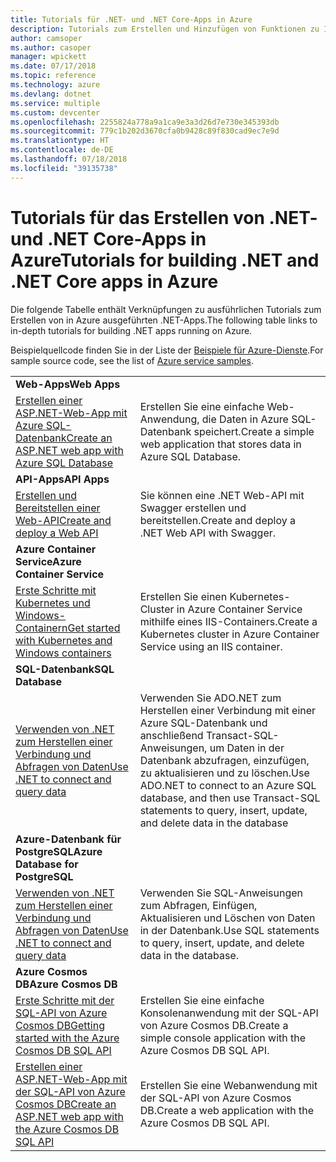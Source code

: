 ```yaml
---
title: Tutorials für .NET- und .NET Core-Apps in Azure
description: Tutorials zum Erstellen und Hinzufügen von Funktionen zu Ihren Web-Apps und mobilen Apps mithilfe von Azure-Diensten und .NET, .NET Core, ASP.NET und ASP.NET Core
author: camsoper
ms.author: casoper
manager: wpickett
ms.date: 07/17/2018
ms.topic: reference
ms.technology: azure
ms.devlang: dotnet
ms.service: multiple
ms.custom: devcenter
ms.openlocfilehash: 2255824a778a9a1ca9e3a3d26d7e730e345393db
ms.sourcegitcommit: 779c1b202d3670cfa0b9428c89f830cad9ec7e9d
ms.translationtype: HT
ms.contentlocale: de-DE
ms.lasthandoff: 07/18/2018
ms.locfileid: "39135738"
---
```

# <a name="tutorials-for-building-net-and-net-core-apps-in-azure"></a><span data-ttu-id="e49cf-103">Tutorials für das Erstellen von .NET- und .NET Core-Apps in Azure</span><span class="sxs-lookup"><span data-stu-id="e49cf-103">Tutorials for building .NET and .NET Core apps in Azure</span></span>

<span data-ttu-id="e49cf-104">Die folgende Tabelle enthält Verknüpfungen zu ausführlichen Tutorials zum Erstellen von in Azure ausgeführten .NET-Apps.</span><span class="sxs-lookup"><span data-stu-id="e49cf-104">The following table links to in-depth tutorials for building .NET apps running on Azure.</span></span>

<span data-ttu-id="e49cf-105">Beispielquellcode finden Sie in der Liste der [Beispiele für Azure-Dienste](https://azure.microsoft.com/resources/samples/?platform=dotnet).</span><span class="sxs-lookup"><span data-stu-id="e49cf-105">For sample source code, see the list of [Azure service samples](https://azure.microsoft.com/resources/samples/?platform=dotnet).</span></span>

| | |
|---|---|
| <span data-ttu-id="e49cf-106">**Web-Apps**</span><span class="sxs-lookup"><span data-stu-id="e49cf-106">**Web Apps**</span></span>||
| <span data-ttu-id="e49cf-107">[Erstellen einer ASP.NET-Web-App mit Azure SQL-Datenbank][1]</span><span class="sxs-lookup"><span data-stu-id="e49cf-107">[Create an ASP.NET web app with Azure SQL Database][1]</span></span> | <span data-ttu-id="e49cf-108">Erstellen Sie eine einfache Web-Anwendung, die Daten in Azure SQL-Datenbank speichert.</span><span class="sxs-lookup"><span data-stu-id="e49cf-108">Create a simple web application that stores data in Azure SQL Database.</span></span> |
| <span data-ttu-id="e49cf-109">**API-Apps**</span><span class="sxs-lookup"><span data-stu-id="e49cf-109">**API Apps**</span></span>||
| <span data-ttu-id="e49cf-110">[Erstellen und Bereitstellen einer Web-API][3]</span><span class="sxs-lookup"><span data-stu-id="e49cf-110">[Create and deploy a Web API][3]</span></span> | <span data-ttu-id="e49cf-111">Sie können eine .NET Web-API mit Swagger erstellen und bereitstellen.</span><span class="sxs-lookup"><span data-stu-id="e49cf-111">Create and deploy a .NET Web API with Swagger.</span></span> | 
| <span data-ttu-id="e49cf-112">**Azure Container Service**</span><span class="sxs-lookup"><span data-stu-id="e49cf-112">**Azure Container Service**</span></span> ||
| <span data-ttu-id="e49cf-113">[Erste Schritte mit Kubernetes und Windows-Containern][4]</span><span class="sxs-lookup"><span data-stu-id="e49cf-113">[Get started with Kubernetes and Windows containers][4]</span></span> | <span data-ttu-id="e49cf-114">Erstellen Sie einen Kubernetes-Cluster in Azure Container Service mithilfe eines IIS-Containers.</span><span class="sxs-lookup"><span data-stu-id="e49cf-114">Create a Kubernetes cluster in Azure Container Service using an IIS container.</span></span>
| <span data-ttu-id="e49cf-115">**SQL-Datenbank**</span><span class="sxs-lookup"><span data-stu-id="e49cf-115">**SQL Database**</span></span> ||
| <span data-ttu-id="e49cf-116">[Verwenden von .NET zum Herstellen einer Verbindung und Abfragen von Daten][5]</span><span class="sxs-lookup"><span data-stu-id="e49cf-116">[Use .NET to connect and query data][5]</span></span> | <span data-ttu-id="e49cf-117">Verwenden Sie ADO.NET zum Herstellen einer Verbindung mit einer Azure SQL-Datenbank und anschließend Transact-SQL-Anweisungen, um Daten in der Datenbank abzufragen, einzufügen, zu aktualisieren und zu löschen.</span><span class="sxs-lookup"><span data-stu-id="e49cf-117">Use ADO.NET to connect to an Azure SQL database, and then use Transact-SQL statements to query, insert, update, and delete data in the database</span></span> | 
| <span data-ttu-id="e49cf-118">**Azure-Datenbank für PostgreSQL**</span><span class="sxs-lookup"><span data-stu-id="e49cf-118">**Azure Database for PostgreSQL**</span></span> ||
| <span data-ttu-id="e49cf-119">[Verwenden von .NET zum Herstellen einer Verbindung und Abfragen von Daten][6]</span><span class="sxs-lookup"><span data-stu-id="e49cf-119">[Use .NET to connect and query data][6]</span></span> | <span data-ttu-id="e49cf-120">Verwenden Sie SQL-Anweisungen zum Abfragen, Einfügen, Aktualisieren und Löschen von Daten in der Datenbank.</span><span class="sxs-lookup"><span data-stu-id="e49cf-120">Use SQL statements to query, insert, update, and delete data in the database.</span></span> |
| <span data-ttu-id="e49cf-121">**Azure Cosmos DB**</span><span class="sxs-lookup"><span data-stu-id="e49cf-121">**Azure Cosmos DB**</span></span> ||
| <span data-ttu-id="e49cf-122">[Erste Schritte mit der SQL-API von Azure Cosmos DB][7]</span><span class="sxs-lookup"><span data-stu-id="e49cf-122">[Getting started with the Azure Cosmos DB SQL API][7]</span></span> | <span data-ttu-id="e49cf-123">Erstellen Sie eine einfache Konsolenanwendung mit der SQL-API von Azure Cosmos DB.</span><span class="sxs-lookup"><span data-stu-id="e49cf-123">Create a simple console application with the Azure Cosmos DB SQL API.</span></span> |
| <span data-ttu-id="e49cf-124">[Erstellen einer ASP.NET-Web-App mit der SQL-API von Azure Cosmos DB][8]</span><span class="sxs-lookup"><span data-stu-id="e49cf-124">[Create an ASP.NET web app with the Azure Cosmos DB SQL API][8]</span></span> | <span data-ttu-id="e49cf-125">Erstellen Sie eine Webanwendung mit der SQL-API von Azure Cosmos DB.</span><span class="sxs-lookup"><span data-stu-id="e49cf-125">Create a web application with the Azure Cosmos DB SQL API.</span></span> |

[1]: /azure/app-service-web/app-service-web-tutorial-dotnet-sqldatabase
[2]: /azure/cosmos-db/sql-api-dotnet-application
[3]: /azure/app-service-api/app-service-api-dotnet-get-started
[4]: /azure/container-service/container-service-kubernetes-windows-walkthrough
[5]: /azure/sql-database/sql-database-connect-query-dotnet
[6]: /azure/postgresql/connect-csharp
[7]: /azure/cosmos-db/sql-api-get-started
[8]: /azure/cosmos-db/sql-api-dotnet-application
